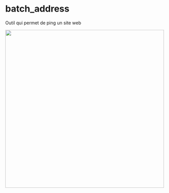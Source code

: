 # batch_address
Outil qui permet de ping un site web

<img src="https://cdn.discordapp.com/attachments/736490859679186966/914540942453801012/unknown.png" width="500px">
